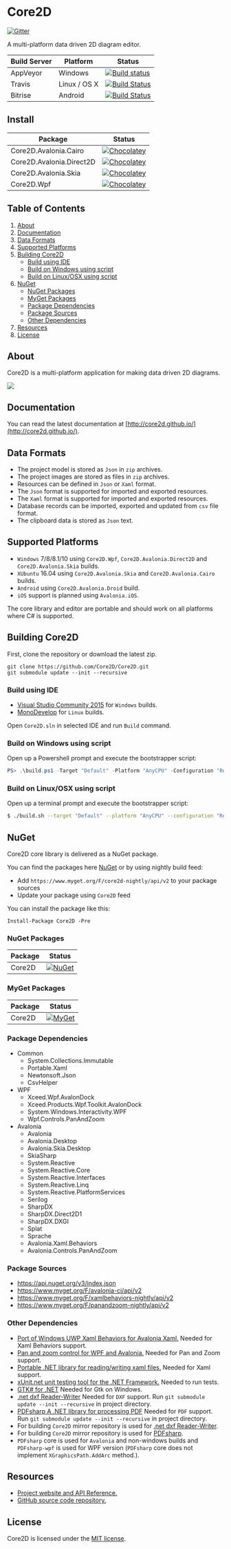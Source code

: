 # Core2D

[![Gitter](https://badges.gitter.im/Join%20Chat.svg)](https://gitter.im/Core2D/Core2D?utm_source=badge&utm_medium=badge&utm_campaign=pr-badge)

A multi-platform data driven 2D diagram editor.

| Build Server                | Platform     | Status                                                                                                                                                                     |
|-----------------------------|--------------|----------------------------------------------------------------------------------------------------------------------------------------------------------------------------|
| AppVeyor                    | Windows      | [![Build status](https://ci.appveyor.com/api/projects/status/7k1e0voeit7od9bw/branch/master?svg=true)](https://ci.appveyor.com/project/wieslawsoltes/core2d/branch/master) |
| Travis                      | Linux / OS X | [![Build Status](https://travis-ci.org/Core2D/Core2D.svg?branch=master)](https://travis-ci.org/Core2D/Core2D)                                                              |
| Bitrise                     | Android      | [![Build Status](https://www.bitrise.io/app/0eddf30a82243ed8.svg?token=IEGVKM7S6KBI3HdecpD8Cg&branch=master)](https://www.bitrise.io/app/0eddf30a82243ed8)                 |

## Install

| Package                     | Status                                                                                                                                      |
|-----------------------------|---------------------------------------------------------------------------------------------------------------------------------------------|
| Core2D.Avalonia.Cairo       | [![Chocolatey](https://img.shields.io/chocolatey/v/Core2D.Avalonia.Cairo.svg)](https://chocolatey.org/packages/Core2D.Avalonia.Cairo)       | 
| Core2D.Avalonia.Direct2D    | [![Chocolatey](https://img.shields.io/chocolatey/v/Core2D.Avalonia.Direct2D.svg)](https://chocolatey.org/packages/Core2D.Avalonia.Direct2D) |
| Core2D.Avalonia.Skia        | [![Chocolatey](https://img.shields.io/chocolatey/v/Core2D.Avalonia.Skia.svg)](https://chocolatey.org/packages/Core2D.Avalonia.Skia)         |
| Core2D.Wpf                  | [![Chocolatey](https://img.shields.io/chocolatey/v/Core2D.Wpf.svg)](https://chocolatey.org/packages/Core2D.Wpf)                             |

## Table of Contents

1. [About](https://github.com/Core2D/Core2D#about)
2. [Documentation](https://github.com/Core2D/Core2D#documentation)
3. [Data Formats](https://github.com/Core2D/Core2D#data-formats)
4. [Supported Platforms](https://github.com/Core2D/Core2D#supported-platforms)
5. [Building Core2D](https://github.com/Core2D/Core2D#building-core2d)
    - [Build using IDE](https://github.com/Core2D/Core2D#build-using-ide)
    - [Build on Windows using script](https://github.com/Core2D/Core2D#build-on-windows-using-script)
    - [Build on Linux/OSX using script](https://github.com/Core2D/Core2D#build-on-linuxosx-using-script)
6. [NuGet](https://github.com/Core2D/Core2D#nuget)
    - [NuGet Packages](https://github.com/Core2D/Core2D#nuget-packages)
    - [MyGet Packages](https://github.com/Core2D/Core2D#myget-package)
    - [Package Dependencies](https://github.com/Core2D/Core2D#package-dependencies)
    - [Package Sources](https://github.com/Core2D/Core2D#package-sources)
    - [Other Dependencies](https://github.com/Core2D/Core2D#other-dependencies)
7. [Resources](https://github.com/Core2D/Core2D#resources)
8. [License](https://github.com/Core2D/Core2D#license)

## About

Core2D is a multi-platform application for making data driven 2D diagrams.

<a href='https://www.youtube.com/watch?v=P7G0kmX7EcU' target='_blank'>![](https://i.ytimg.com/vi/P7G0kmX7EcU/hqdefault.jpg)<a/>

## Documentation

You can read the latest documentation at [http://core2d.github.io/](http://core2d.github.io/).

## Data Formats

* The project model is stored as `Json` in `zip` archives.
* The project images are stored  as files in `zip` archives.
* Resources can be defined in `Json` or `Xaml` format.
* The `Json` format is supported for imported and exported resources. 
* The `Xaml` format is supported for imported and exported resources. 
* Database records can be imported, exported and updated from `csv` file format.
* The clipboard data is stored as `Json` text.

## Supported Platforms

* `Windows` 7/8/8.1/10 using `Core2D.Wpf`, `Core2D.Avalonia.Direct2D` and `Core2D.Avalonia.Skia` builds.
* `XUbuntu` 16.04 using `Core2D.Avalonia.Skia` and `Core2D.Avalonia.Cairo` builds.
* `Android` using `Core2D.Avalonia.Droid` build.
* `iOS` support is planned using `Avalonia.iOS`.

The core library and editor are portable and should work on all platforms where C# is supported.

## Building Core2D

First, clone the repository or download the latest zip.
```
git clone https://github.com/Core2D/Core2D.git
git submodule update --init --recursive
```

### Build using IDE

* [Visual Studio Community 2015](https://www.visualstudio.com/en-us/products/visual-studio-community-vs.aspx) for `Windows` builds.
* [MonoDevelop](http://www.monodevelop.com/) for `Linux` builds.

Open `Core2D.sln` in selected IDE and run `Build` command.

### Build on Windows using script

Open up a Powershell prompt and execute the bootstrapper script:
```PowerShell
PS> .\build.ps1 -Target "Default" -Platform "AnyCPU" -Configuration "Release"
```

### Build on Linux/OSX using script

Open up a terminal prompt and execute the bootstrapper script:
```Bash
$ ./build.sh --target "Default" --platform "AnyCPU" --configuration "Release"
```

## NuGet

Core2D core library is delivered as a NuGet package.

You can find the packages here [NuGet](https://www.nuget.org/packages/Core2D/) or by using nightly build feed:
* Add `https://www.myget.org/F/core2d-nightly/api/v2` to your package sources
* Update your package using `Core2D` feed

You can install the package like this:

`Install-Package Core2D -Pre`

### NuGet Packages

| Package                     | Status                                                                                                                                      |
|-----------------------------|---------------------------------------------------------------------------------------------------------------------------------------------|
| Core2D                      | [![NuGet](https://img.shields.io/nuget/v/Core2D.svg)](https://www.nuget.org/packages/Core2D)                                                |

### MyGet Packages

| Package                     | Status                                                                                                                                                  |
|-----------------------------|---------------------------------------------------------------------------------------------------------------------------------------------------------|
| Core2D                      | [![MyGet](https://img.shields.io/myget/core2d-nightly/vpre/Core2D.svg?label=myget)](https://www.myget.org/gallery/core2d-nightly)                       |

### Package Dependencies

* Common
  * System.Collections.Immutable
  * Portable.Xaml
  * Newtonsoft.Json
  * CsvHelper
* WPF
  * Xceed.Wpf.AvalonDock
  * Xceed.Products.Wpf.Toolkit.AvalonDock
  * System.Windows.Interactivity.WPF
  * Wpf.Controls.PanAndZoom
* Avalonia
  * Avalonia
  * Avalonia.Desktop
  * Avalonia.Skia.Desktop
  * SkiaSharp
  * System.Reactive
  * System.Reactive.Core
  * System.Reactive.Interfaces
  * System.Reactive.Linq
  * System.Reactive.PlatformServices
  * Serilog
  * SharpDX
  * SharpDX.Direct2D1
  * SharpDX.DXGI
  * Splat
  * Sprache
  * Avalonia.Xaml.Behaviors
  * Avalonia.Controls.PanAndZoom

### Package Sources

* https://api.nuget.org/v3/index.json
* https://www.myget.org/F/avalonia-ci/api/v2
* https://www.myget.org/F/xamlbehaviors-nightly/api/v2
* https://www.myget.org/F/panandzoom-nightly/api/v2

### Other Dependencies

* [Port of Windows UWP Xaml Behaviors for Avalonia Xaml.](https://github.com/XamlBehaviors/XamlBehaviors) Needed for Xaml Behaviors support.
* [Pan and zoom control for WPF and Avalonia.](https://github.com/wieslawsoltes/MatrixPanAndZoomDemo) Needed for Pan and Zoom support.
* [Portable .NET library for reading/writing xaml files.](https://github.com/cwensley/Portable.Xaml) Needed for Xaml support.
* [xUnit.net unit testing tool for the .NET Framework.](https://github.com/xunit/xunit) Needed to run tests.
* [GTK# for .NET](http://www.mono-project.com/download/#download-win) Needed for Gtk on Windows.
* [.net dxf Reader-Writer](http://netdxf.codeplex.com/) Needed for `DXF` support. Run `git submodule update --init --recursive` in project directory.
* [PDFsharp A .NET library for processing PDF](https://github.com/empira/PDFsharp) Needed for `PDF` support. Run `git submodule update --init --recursive` in project directory.
* For building `Core2D` mirror repository is used for [.net dxf Reader-Writer](https://github.com/Core2D/netdxf).
* For building `Core2D` mirror repository is used for [PDFsharp](https://github.com/Core2D/PDFsharp). 
* `PDFsharp` core is used for `Avalonia` and non-windows builds and `PDFsharp-wpf` is used for WPF version (`PDFsharp` core does not implement `XGraphicsPath.AddArc` method.).

## Resources

* [Project website and API Reference.](http://core2d.github.io/)
* [GitHub source code repository.](https://github.com/Core2D/Core2D)

## License

Core2D is licensed under the [MIT license](LICENSE.TXT).

